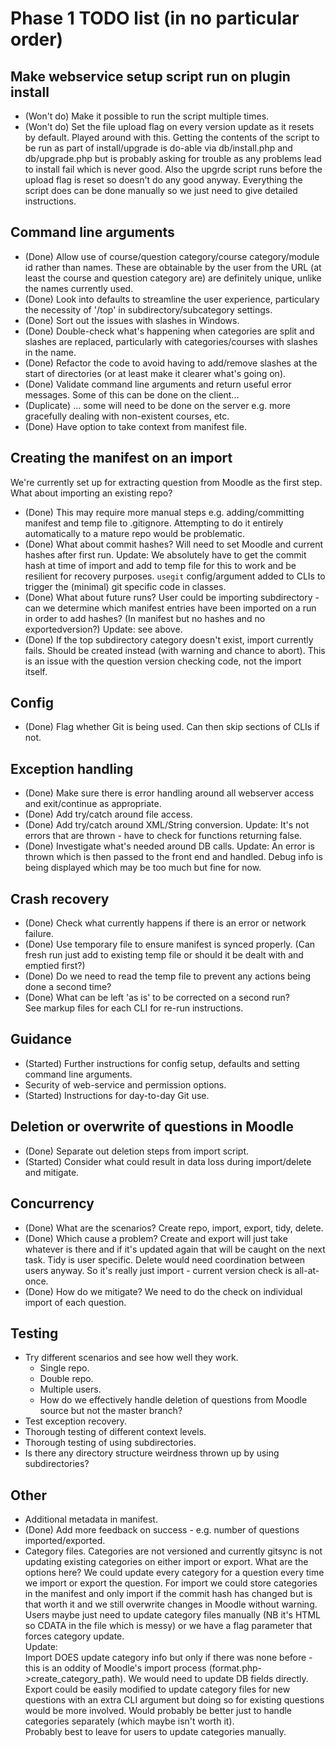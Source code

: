 # Phase 1 TODO list (in no particular order)

## Make webservice setup script run on plugin install
- (Won't do) Make it possible to run the script multiple times.
- (Won't do) Set the file upload flag on every version update as it resets by default.
Played around with this. Getting the contents of the script to be run as part of install/upgrade is do-able via db/install.php and db/upgrade.php but is probably asking for trouble as any problems lead to install fail which is never good. Also the upgrde script runs before the upload flag is reset so doesn't do any good anyway. Everything the script does can be done manually so we just need to give detailed instructions.

## Command line arguments
- (Done) Allow use of course/question category/course category/module id rather than names. These are obtainable by the user from the URL (at least the course and question category are) are definitely unique, unlike the names currently used.
- (Done) Look into defaults to streamline the user experience, particulary the necessity of '/top' in subdirectory/subcategory settings.
- (Done) Sort out the issues with slashes in Windows.
- (Done) Double-check what's happening when categories are split and slashes are replaced, particularly with categories/courses with slashes in the name.
- (Done) Refactor the code to avoid having to add/remove slashes at the start of directories (or at least make it clearer what's going on).
- (Done) Validate command line arguments and return useful error messages. Some of this can be done on the client...
- (Duplicate) ... some will need to be done on the server e.g. more gracefully dealing with non-existent courses, etc.
- (Done) Have option to take context from manifest file.

## Creating the manifest on an import
We're currently set up for extracting question from Moodle as the first step. What about importing an existing repo?
- (Done) This may require more manual steps e.g. adding/committing manifest and temp file to .gitignore. Attempting to do it entirely automatically to a mature repo would be problematic.
- (Done) What about commit hashes? Will need to set Moodle and current hashes after first run. Update: We absolutely have to get the commit hash at time of import and add to temp file for this to work and be resilient for recovery purposes. `usegit` config/argument added to CLIs to trigger the (minimal) git specific code in classes.
- (Done) What about future runs? User could be importing subdirectory - can we determine which manifest entries have been imported on a run in order to add hashes? (In manifest but no hashes and no exportedversion?) Update: see above.
- (Done) If the top subdirectory category doesn't exist, import currently fails. Should be created instead (with warning and chance to abort). This is an issue with the question version checking code, not the import itself.

## Config
- (Done) Flag whether Git is being used. Can then skip sections of CLIs if not.

## Exception handling
- (Done) Make sure there is error handling around all webserver access and exit/continue as appropriate.
- (Done) Add try/catch around file access.
- (Done) Add try/catch around XML/String conversion. Update: It's not errors that are thrown - have to check for functions returning false.
- (Done) Investigate what's needed around DB calls. Update: An error is thrown which is then passed to the front end and handled. Debug info is being displayed which may be too much but fine for now.

## Crash recovery
- (Done) Check what currently happens if there is an error or network failure.
- (Done) Use temporary file to ensure manifest is synced properly. (Can fresh run just add to existing temp file or should it be dealt with and emptied first?)
- (Done) Do we need to read the temp file to prevent any actions being done a second time?
- (Done) What can be left 'as is' to be corrected on a second run?  
See markup files for each CLI for re-run instructions.

## Guidance
- (Started) Further instructions for config setup, defaults and setting command line arguments.
- Security of web-service and permission options.
- (Started) Instructions for day-to-day Git use.

## Deletion or overwrite of questions in Moodle
- (Done) Separate out deletion steps from import script.
- (Started) Consider what could result in data loss during import/delete and mitigate.

## Concurrency
- (Done) What are the scenarios? Create repo, import, export, tidy, delete.
- (Done) Which cause a problem? Create and export will just take whatever is there and if it's updated again that will be caught on the next task. Tidy is user specific. Delete would need coordination between users anyway. So it's really just import - current version check is all-at-once.
- (Done) How do we mitigate? We need to do the check on individual import of each question.

## Testing
- Try different scenarios and see how well they work.
  - Single repo.
  - Double repo.
  - Multiple users.
  - How do we effectively handle deletion of questions from Moodle source but not the master branch?
- Test exception recovery.
- Thorough testing of different context levels.
- Thorough testing of using subdirectories.
- Is there any directory structure weirdness thrown up by using subdirectories?

## Other
- Additional metadata in manifest.
- (Done) Add more feedback on success - e.g. number of questions imported/exported.
- Category files. Categories are not versioned and currently gitsync is not updating existing categories on either import or export. What are the options here? We could update every category for a question every time we import or export the question. For import we could store categories in the manifest and only import if the commit hash has changed but is that worth it and we still overwrite changes in Moodle without warning. Users maybe just need to update category files manually (NB it's HTML so CDATA in the file which is messy) or we have a flag parameter that forces category update.  
Update:  
Import DOES update category info but only if there was none before - this is an oddity of Moodle's import process (format.php->create_category_path). We would need to update DB fields directly.  
Export could be easily modified to update category files for new questions with an extra CLI argument but doing so for existing questions would be more involved. Would probably be better just to handle categories separately (which maybe isn't worth it).  
Probably best to leave for users to update categories manually.